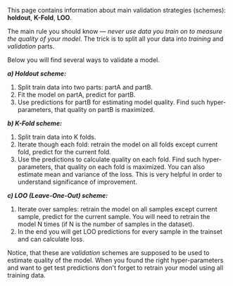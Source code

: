 This page contains information about main validation strategies (schemes): **holdout**, **K-Fold**, **LOO**.

The main rule you should know — *never use data you train on to measure the quality of your model*. The trick is to split all your data into *training* and *validation* parts. 

Below you will find several ways to validate a model.

***a) Holdout scheme:***

1. Split train data into two parts: partA and partB.
2. Fit the model on partA, predict for partB.
3. Use predictions for partB for estimating model quality. Find such hyper-parameters, that quality on partB is maximized.

***b) K-Fold scheme:***

1. Split train data into K folds.
2. Iterate though each fold: retrain the model on all folds except current fold, predict for the current fold.
3. Use the predictions to calculate quality on each fold. Find such hyper-parameters, that quality on each fold is maximized. You can also estimate mean and variance of the loss. This is very helpful in order to understand significance of improvement.

***c) LOO (Leave-One-Out) scheme:***

1. Iterate over samples: retrain the model on all samples except current sample, predict for the current sample. You will need to retrain the model N times (if N is the number of samples in the dataset).
2. In the end you will get LOO predictions for every sample in the trainset and can calculate loss.

Notice, that these are *validation* schemes are supposed to be used to estimate quality of the model. When you found the right hyper-parameters and want to get test predictions don't forget to retrain your model using all training data.